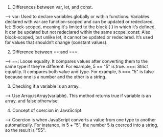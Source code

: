 <!-- Basics of JavaScript -->

1. Differences between var, let, and const.

--> var: Used to declare variables globally or within functions. Variables declared with var are function-scoped and can be updated or redeclared.
let: Block-scoped, meaning it's limited to the block { } in which it’s defined. It can be updated but not redeclared within the same scope.
const: Also block-scoped, but unlike let, it cannot be updated or redeclared. It’s used for values that shouldn’t change (constant values).


2. Difference between == and ===.

--> ==: Loose equality. It compares values after converting them to the same type if they’re different. For example, 5 == "5" is true.
===: Strict equality. It compares both value and type. For example, 5 === "5" is false because one is a number and the other is a string.


3. Checking if a variable is an array.

--> Use Array.isArray(variable). This method returns true if variable is an array, and false otherwise.


4. Concept of coercion in JavaScript.

--> Coercion is when JavaScript converts a value from one type to another automatically. For instance, in 5 + "5", the number 5 is coerced into a string, so the result is "55".


